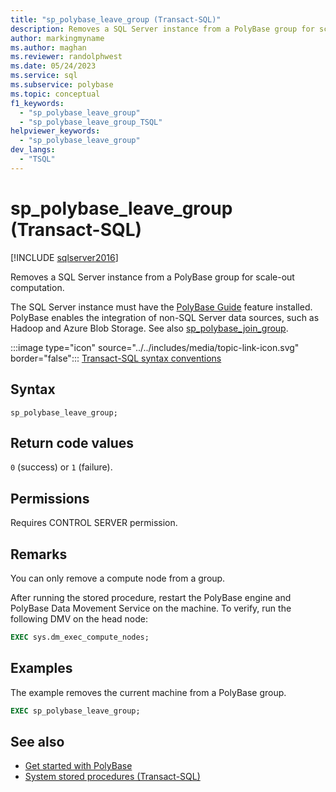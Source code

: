 ```yaml
---
title: "sp_polybase_leave_group (Transact-SQL)"
description: Removes a SQL Server instance from a PolyBase group for scale-out computation.
author: markingmyname
ms.author: maghan
ms.reviewer: randolphwest
ms.date: 05/24/2023
ms.service: sql
ms.subservice: polybase
ms.topic: conceptual
f1_keywords:
  - "sp_polybase_leave_group"
  - "sp_polybase_leave_group_TSQL"
helpviewer_keywords:
  - "sp_polybase_leave_group"
dev_langs:
  - "TSQL"
---
```

# sp_polybase_leave_group (Transact-SQL)

[!INCLUDE [sqlserver2016](../../includes/applies-to-version/sqlserver2016.md)]

Removes a SQL Server instance from a PolyBase group for scale-out computation.

The SQL Server instance must have the [PolyBase Guide](../polybase/polybase-guide.md) feature installed. PolyBase enables the integration of non-SQL Server data sources, such as Hadoop and Azure Blob Storage. See also [sp_polybase_join_group](polybase-stored-procedures-sp-polybase-join-group.md).

:::image type="icon" source="../../includes/media/topic-link-icon.svg" border="false"::: [Transact-SQL syntax conventions](../../t-sql/language-elements/transact-sql-syntax-conventions-transact-sql.md)

## Syntax

```syntaxsql
sp_polybase_leave_group;
```

## Return code values

`0` (success) or `1` (failure).

## Permissions

Requires CONTROL SERVER permission.

## Remarks

You can only remove a compute node from a group.

After running the stored procedure, restart the PolyBase engine and PolyBase Data Movement Service on the machine. To verify, run the following DMV on the head node:

```sql
EXEC sys.dm_exec_compute_nodes;
```

## Examples

The example removes the current machine from a PolyBase group.

```sql
EXEC sp_polybase_leave_group;
```

## See also

- [Get started with PolyBase](../polybase/polybase-guide.md)
- [System stored procedures (Transact-SQL)](system-stored-procedures-transact-sql.md)

